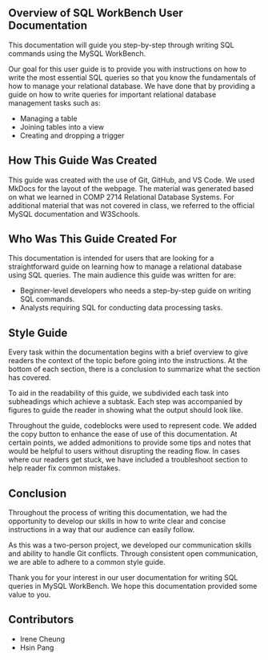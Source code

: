 ## Overview of SQL WorkBench User Documentation

This documentation will guide you step-by-step through writing SQL commands using the MySQL WorkBench. 

Our goal for this user guide is to provide you with instructions on how to write the most essential SQL queries so that you know the fundamentals of how to manage your relational database.  We have done that by providing a guide on how to write queries for important relational database management tasks such as:

- Managing a table
- Joining tables into a view
- Creating and dropping a trigger

## How This Guide Was Created
This guide was created with the use of Git, GitHub, and VS Code. We used MkDocs for the layout of the webpage. The material was generated based on what we learned in COMP 2714 Relational Database Systems. For additional material that was not covered in class, we referred to the official MySQL documentation and W3Schools. 

## Who Was This Guide Created For
This documentation is intended for users that are looking for a straightforward guide on learning how to manage a relational database using SQL queries. The main audience this guide was written for are:

- Beginner-level developers who needs a step-by-step guide on writing SQL commands.
- Analysts requiring SQL for conducting data processing tasks.

## Style Guide
Every task within the documentation begins with a brief overview to give readers the context of the topic before going into the instructions. At the bottom of each section, there is a conclusion to summarize what the section has covered. 

To aid in the readability of this guide, we subdivided each task into subheadings which achieve a subtask. Each step was accompanied by figures to guide the reader in showing what the output should look like. 

Throughout the guide, codeblocks were used to represent code. We added the copy button to enhance the ease of use of this documentation. At certain points, we added admonitions to provide some tips and notes that would be helpful to users without disrupting the reading flow. In cases where our readers get stuck, we have included a troubleshoot section to help reader fix common mistakes. 


## Conclusion
Throughout the process of writing this documentation, we had the opportunity to develop our skills in how to write clear and concise instructions in a way that our audience can easily follow.

As this was a two-person project, we developed our communication skills and ability to handle Git conflicts. Through consistent open communication, we are able to adhere to a common style guide. 

Thank you for your interest in our user documentation for writing SQL queries in MySQL WorkBench. We hope this documentation provided some value to you. 

## Contributors
- Irene Cheung
- Hsin Pang

